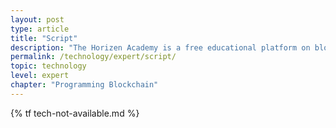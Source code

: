 ```yaml
---
layout: post
type: article
title: "Script"
description: "The Horizen Academy is a free educational platform on blockchain technology, cryptocurrency, and privacy. This chapter is is not available yet. We add content frequently, sign up for our newsletter for notifications when it's released."
permalink: /technology/expert/script/
topic: technology
level: expert
chapter: "Programming Blockchain"
---
```


{% tf tech-not-available.md %}
